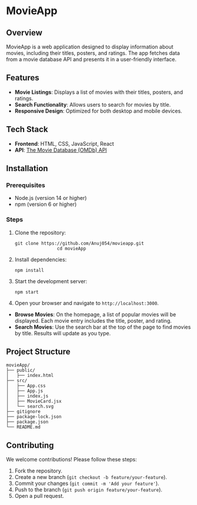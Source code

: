 <!DOCTYPE html>
<html lang="en">
<head>
    <meta charset="UTF-8">
    <meta name="viewport" content="width=device-width, initial-scale=1.0">

   
</head>
<body>
    <div class="container">
        <h1>MovieApp </h1>

 <h2>Overview</h2>
        <p>MovieApp is a web application designed to display information about movies, including their titles, posters, and ratings. The app fetches data from a movie database API and presents it in a user-friendly interface.</p>

 <h2>Features</h2>
        <ul>
            <li><strong>Movie Listings</strong>: Displays a list of movies with their titles, posters, and ratings.</li>
            <li><strong>Search Functionality</strong>: Allows users to search for movies by title.</li>
            <li><strong>Responsive Design</strong>: Optimized for both desktop and mobile devices.</li>
        </ul>

 <h2>Tech Stack</h2>
        <ul>
            <li><strong>Frontend</strong>: HTML, CSS, JavaScript, React</li>
       
<li><strong>API</strong>: <a href="https://www.omdbapi.com/apikey.aspx" target="_blank">The Movie Database (OMDb) API</a></li>
        </ul>

<h2>Installation</h2>

 <h3>Prerequisites</h3>
        <ul>
            <li>Node.js (version 14 or higher)</li>
            <li>npm (version 6 or higher)</li>
        </ul>
        <h3>Steps</h3>
        <ol>
            <li>Clone the repository:
                <pre><code>git clone https://github.com/Anuj054/movieapp.git
                cd movieApp</code></pre>
            </li>
            <li>Install dependencies:
                <pre><code>npm install</code></pre>
            </li>
            
 <li>Start the development server:
                <pre><code>npm start</code></pre>
            </li>
            <li>Open your browser and navigate to <code>http://localhost:3000</code>.</li>
        </ol>

<ul>
            <li><strong>Browse Movies</strong>: On the homepage, a list of popular movies will be displayed. Each movie entry includes the title, poster, and rating.</li>
            <li><strong>Search Movies</strong>: Use the search bar at the top of the page to find movies by title. Results will update as you type.</li>
        </ul>

 <h2>Project Structure</h2>
        <div class="project-structure">
            <pre><code>movieApp/
├── public/
│   ├── index.html
├── src/
│   ├── App.css
│   ├── App.js
│   ├── index.js
│   ├── MovieCard.jsx
│   └── search.svg
├── gitignore
├── package-lock.json
├── package.json
└── README.md</code></pre>
        </div>

 <h2>Contributing</h2>
        <p>We welcome contributions! Please follow these steps:</p>
        <ol>
            <li>Fork the repository.</li>
            <li>Create a new branch (<code>git checkout -b feature/your-feature</code>).</li>
            <li>Commit your changes (<code>git commit -m 'Add your feature'</code>).</li>
            <li>Push to the branch (<code>git push origin feature/your-feature</code>).</li>
            <li>Open a pull request.</li>
        </ol>

 
     
